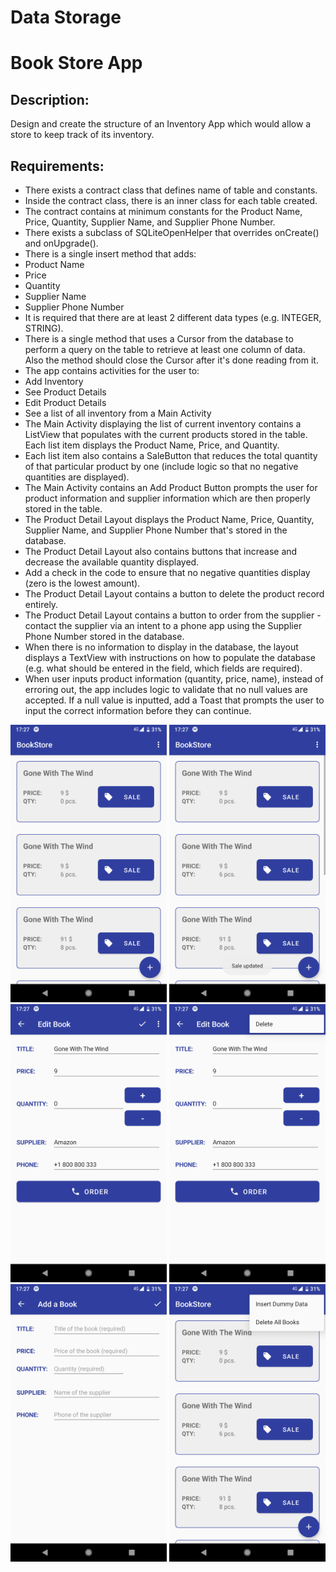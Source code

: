 # Data Storage

# Book Store App

## Description: 
Design and create the structure of an Inventory App which would allow a store to keep track of its inventory.

## Requirements:
* There exists a contract class that defines name of table and constants.
* Inside the contract class, there is an inner class for each table created.
* The contract contains at minimum constants for the Product Name, Price, Quantity, Supplier Name, and Supplier Phone Number.
* There exists a subclass of SQLiteOpenHelper that overrides onCreate() and onUpgrade().
* There is a single insert method that adds:
 * Product Name
 * Price
 * Quantity
 * Supplier Name
 * Supplier Phone Number
* It is required that there are at least 2 different data types (e.g. INTEGER, STRING).
* There is a single method that uses a Cursor from the database to perform a query on the table to retrieve at least one column of data. Also the method should close the Cursor after it's done reading from it.
* The app contains activities for the user to:
 * Add Inventory
 * See Product Details
 * Edit Product Details
* See a list of all inventory from a Main Activity
* The Main Activity displaying the list of current inventory contains a ListView that populates with the current products stored in the table. Each list item displays the Product Name, Price, and Quantity.
* Each list item also contains a SaleButton that reduces the total quantity of that particular product by one (include logic so that no negative quantities are displayed).
* The Main Activity contains an Add Product Button prompts the user for product information and supplier information which are then properly stored in the table.
* The Product Detail Layout displays the Product Name, Price, Quantity, Supplier Name, and Supplier Phone Number that's stored in the database.
* The Product Detail Layout also contains buttons that increase and decrease the available quantity displayed.
* Add a check in the code to ensure that no negative quantities display (zero is the lowest amount).
* The Product Detail Layout contains a button to delete the product record entirely.
* The Product Detail Layout contains a button to order from the supplier - contact the supplier via an intent to a phone app using the Supplier Phone Number stored in the database.
* When there is no information to display in the database, the layout displays a TextView with instructions on how to populate the database (e.g. what should be entered in the field, which fields are required).
* When user inputs product information (quantity, price, name), instead of erroring out, the app includes logic to validate that no null values are accepted. If a null value is inputted, add a Toast that prompts the user to input the correct information before they can continue.

<img src="https://github.com/Limmonica/BookStoreApp/blob/stage-two/Udacity_BookStoreApp_P1.png"  width="250" height=""> <img src="https://github.com/Limmonica/BookStoreApp/blob/stage-two/Udacity_BookStoreApp_P2.png"  width="250" height=""> <img src="https://github.com/Limmonica/BookStoreApp/blob/stage-two/Udacity_BookStoreApp_P3.png"  width="250" height="">
<img src="https://github.com/Limmonica/BookStoreApp/blob/stage-two/Udacity_BookStoreApp_P4.png"  width="250" height=""> <img src="https://github.com/Limmonica/BookStoreApp/blob/stage-two/Udacity_BookStoreApp_P5.png"  width="250" height=""> <img src="https://github.com/Limmonica/BookStoreApp/blob/stage-two/Udacity_BookStoreApp_P6.png"  width="250" height="">

